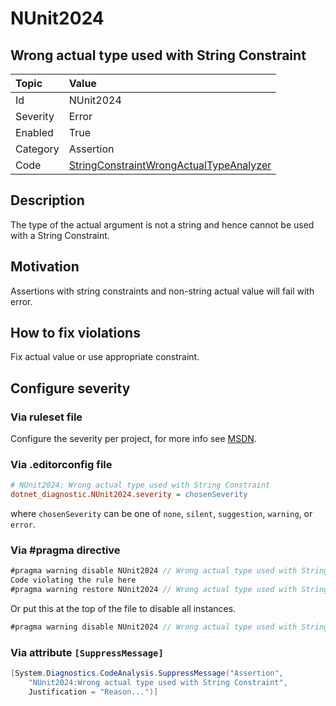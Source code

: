 # NUnit2024

## Wrong actual type used with String Constraint

| Topic    | Value
| :--      | :--
| Id       | NUnit2024
| Severity | Error
| Enabled  | True
| Category | Assertion
| Code     | [StringConstraintWrongActualTypeAnalyzer](https://github.com/nunit/nunit.analyzers/blob/0.6.0/src/nunit.analyzers/StringConstraintWrongActualType/StringConstraintWrongActualTypeAnalyzer.cs)

## Description

The type of the actual argument is not a string and hence cannot be used with a String Constraint.

## Motivation

Assertions with string constraints and non-string actual value will fail with error.

## How to fix violations

Fix actual value or use appropriate constraint.

<!-- start generated config severity -->
## Configure severity

### Via ruleset file

Configure the severity per project, for more info see [MSDN](https://msdn.microsoft.com/en-us/library/dd264949.aspx).

### Via .editorconfig file

```ini
# NUnit2024: Wrong actual type used with String Constraint
dotnet_diagnostic.NUnit2024.severity = chosenSeverity
```

where `chosenSeverity` can be one of `none`, `silent`, `suggestion`, `warning`, or `error`.

### Via #pragma directive

```csharp
#pragma warning disable NUnit2024 // Wrong actual type used with String Constraint
Code violating the rule here
#pragma warning restore NUnit2024 // Wrong actual type used with String Constraint
```

Or put this at the top of the file to disable all instances.

```csharp
#pragma warning disable NUnit2024 // Wrong actual type used with String Constraint
```

### Via attribute `[SuppressMessage]`

```csharp
[System.Diagnostics.CodeAnalysis.SuppressMessage("Assertion",
    "NUnit2024:Wrong actual type used with String Constraint",
    Justification = "Reason...")]
```
<!-- end generated config severity -->
